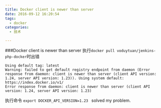 ```yaml
---
title: Docker client is newer than server
date: 2016-09-12 16:20:54
tags:
  - docker
categories:
  - 技术

---
```

###Docker client is newer than server
执行`docker pull voduytuan/jenkins-php-docker`时出错

```
Using default tag: latest
Warning: failed to get default registry endpoint from daemon (Error response from daemon: client is newer than server (client API version: 1.24, server API version: 1.23)). Using system default: https://index.docker.io/v1/
Error response from daemon: client is newer than server (client API version: 1.24, server API version: 1.23)

```

执行命令
`export DOCKER_API_VERSION=1.23 ` solved my problem. 
